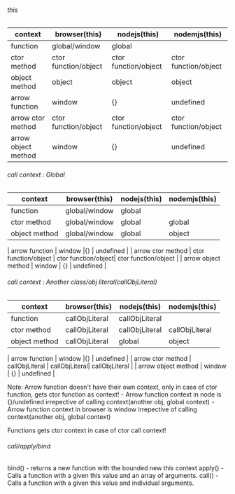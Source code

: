 ###### this
| context   |  browser(this) | nodejs(this) | nodemjs(this) |
|-----------|----------------|--------------|---------------|
| function  | global/window  |global        |               |
| ctor method | ctor function/object | ctor function/object| ctor function/object |
| object method   | object         | object       | object        |
| arrow function  | window |{}        |    undefined           |
| arrow ctor method | ctor function/object | ctor function/object| ctor function/object |
| arrow object method   | window       | {}       | undefined        |

###### call context : Global
| context   |  browser(this) | nodejs(this) | nodemjs(this) |
|-----------|----------------|--------------|---------------|
| function  | global/window  |global        |               |
| ctor method | global/window | global| global |
| object method   | global/window        | global       | object        |

| arrow function  | window |{}        |    undefined           |
| arrow ctor method | ctor function/object | ctor function/object| ctor function/object |
| arrow object method   | window       | {}       | undefined        |

###### call context : Another class/obj literal(callObjLiteral)
| context   |  browser(this) | nodejs(this) | nodemjs(this) |
|-----------|----------------|--------------|---------------|
| function  | callObjLiteral  |callObjLiteral        |               |
| ctor method | callObjLiteral | callObjLiteral| callObjLiteral |
| object method   | callObjLiteral        | global       | object        |

| arrow function  | window |{}        |    undefined           |
| arrow ctor method | callObjLiteral | callObjLiteral| callObjLiteral |
| arrow object method   | window       | {}       | undefined        |

Note: Arrow function doesn't have their own context, only in case of ctor function, gets ctor function as context!
    - Arrow function context in node is {}/undefined irrepective of calling context(another obj, global context)
    - Arrow function context in browser is window irrepective of calling context(another obj, global context)

 Functions gets ctor context in case of ctor call context! 


 ###### call/apply/bind
 bind() - returns a new function with the bounded new this context
 apply() - Calls a function with a given this value and an array of arguments.
 call() - Calls a function with a given this value and individual arguments.